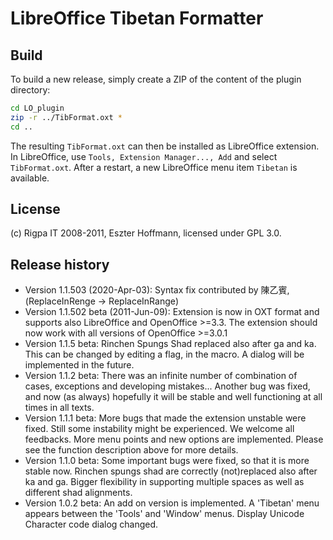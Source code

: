# LibreOffice Tibetan Formatter

## Build

To build a new release, simply create a ZIP of the content of the plugin directory:

```bash
cd LO_plugin
zip -r ../TibFormat.oxt *
cd ..
```

The resulting `TibFormat.oxt` can then be installed as LibreOffice extension. In LibreOffice, use `Tools, Extension Manager..., Add` and select `TibFormat.oxt`. After a restart, a new LibreOffice menu item `Tibetan` is available.

## License

(c) Rigpa IT 2008-2011, Eszter Hoffmann, licensed under GPL 3.0.

## Release history

- Version 1.1.503 (2020-Apr-03): Syntax fix contributed by 陳乙賓, (ReplaceInRenge -> ReplaceInRange)
- Version 1.1.502 beta (2011-Jun-09): Extension is now in OXT format and supports also LibreOffice and OpenOffice >=3.3. The extension should now work with all versions of OpenOffice >=3.0.1
- Version 1.1.5 beta: Rinchen Spungs Shad replaced also after ga and ka. This can be changed by editing a flag, in the macro. A dialog will be implemented in the future.
- Version 1.1.2 beta: There was an infinite number of combination of cases, exceptions and developing mistakes... Another bug was fixed, and now (as always) hopefully it will be stable and well functioning at all times in all texts.
- Version 1.1.1 beta: More bugs that made the extension unstable were fixed. Still some instability might be experienced. We welcome all feedbacks. More menu points and new options are implemented. Please see the function description above for more details.
- Version 1.1.0 beta: Some important bugs were fixed, so that it is more stable now. Rinchen spungs shad are correctly (not)replaced also after ka and ga. Bigger flexibility in supporting multiple spaces as well as different shad alignments.
- Version 1.0.2 beta: An add on version is implemented. A 'Tibetan' menu appears between the 'Tools' and 'Window' menus. Display Unicode Character code dialog changed.
